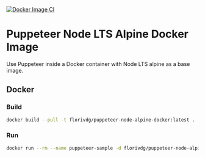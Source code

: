 [![Docker Image CI](https://github.com/florivdg/puppeteer-node-alpine-docker/actions/workflows/docker-image.yml/badge.svg)](https://github.com/florivdg/puppeteer-node-alpine-docker/actions/workflows/docker-image.yml)

# Puppeteer Node LTS Alpine Docker Image

Use Puppeteer inside a Docker container with Node LTS alpine as a base image.

## Docker

### Build

```sh
docker build --pull -t florivdg/puppeteer-node-alpine-docker:latest .
```

### Run

```sh
docker run --rm --name puppeteer-sample -d florivdg/puppeteer-node-alpine-docker
```
